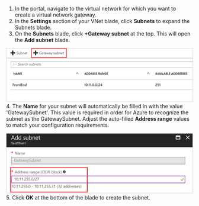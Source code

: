 1. In the portal, navigate to the virtual network for which you want to create a virtual network gateway.
2. In the **Settings** section of your VNet blade, click **Subnets** to expand the Subnets blade.
3. On the **Subnets** blade, click **+Gateway subnet** at the top. This will open the **Add subnet** blade.

  ![Add the gateway subnet](./media/vpn-gateway-add-gwsubnet-s2s-rm-portal-include/add-gw-subnet.png "Add the gateway subnet")
4. The **Name** for your subnet will automatically be filled in with the value 'GatewaySubnet'. This value is required in order for Azure to recognize the subnet as the GatewaySubnet. Adjust the auto-filled **Address range** values to match your configuration requirements.

  ![Adding the gateway subnet](./media/vpn-gateway-add-gwsubnet-s2s-rm-portal-include/gwsubnetip.png "Adding the gateway subnet")
5. Click **OK** at the bottom of the blade to create the subnet.